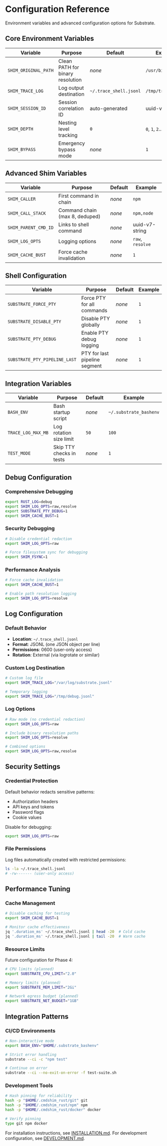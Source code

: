 # Configuration Reference

Environment variables and advanced configuration options for Substrate.

## Core Environment Variables

| Variable | Purpose | Default | Example |
|----------|---------|---------|---------|
| `SHIM_ORIGINAL_PATH` | Clean PATH for binary resolution | *none* | `/usr/bin:/bin` |
| `SHIM_TRACE_LOG` | Log output destination | `~/.trace_shell.jsonl` | `/tmp/trace.jsonl` |
| `SHIM_SESSION_ID` | Session correlation ID | auto-generated | uuid-v7-string |
| `SHIM_DEPTH` | Nesting level tracking | `0` | `0`, `1`, `2`... |
| `SHIM_BYPASS` | Emergency bypass mode | *none* | `1` |

## Advanced Shim Variables

| Variable | Purpose | Default | Example |
|----------|---------|---------|---------|
| `SHIM_CALLER` | First command in chain | *none* | `npm` |
| `SHIM_CALL_STACK` | Command chain (max 8, deduped) | *none* | `npm,node` |
| `SHIM_PARENT_CMD_ID` | Links to shell command | *none* | uuid-v7-string |
| `SHIM_LOG_OPTS` | Logging options | *none* | `raw`, `resolve` |
| `SHIM_CACHE_BUST` | Force cache invalidation | *none* | `1` |

## Shell Configuration

| Variable | Purpose | Default | Example |
|----------|---------|---------|---------|
| `SUBSTRATE_FORCE_PTY` | Force PTY for all commands | *none* | `1` |
| `SUBSTRATE_DISABLE_PTY` | Disable PTY globally | *none* | `1` |
| `SUBSTRATE_PTY_DEBUG` | Enable PTY debug logging | *none* | `1` |
| `SUBSTRATE_PTY_PIPELINE_LAST` | PTY for last pipeline segment | *none* | `1` |

## Integration Variables

| Variable | Purpose | Default | Example |
|----------|---------|---------|---------|
| `BASH_ENV` | Bash startup script | *none* | `~/.substrate_bashenv` |
| `TRACE_LOG_MAX_MB` | Log rotation size limit | `50` | `100` |
| `TEST_MODE` | Skip TTY checks in tests | *none* | `1` |

## Debug Configuration

### Comprehensive Debugging

```bash
export RUST_LOG=debug
export SHIM_LOG_OPTS=raw,resolve
export SUBSTRATE_PTY_DEBUG=1
export SHIM_CACHE_BUST=1
```

### Security Debugging

```bash
# Disable credential redaction
export SHIM_LOG_OPTS=raw

# Force filesystem sync for debugging
export SHIM_FSYNC=1
```

### Performance Analysis

```bash
# Force cache invalidation
export SHIM_CACHE_BUST=1

# Enable path resolution logging
export SHIM_LOG_OPTS=resolve
```

## Log Configuration

### Default Behavior

- **Location**: `~/.trace_shell.jsonl`
- **Format**: JSONL (one JSON object per line)
- **Permissions**: 0600 (user-only access)
- **Rotation**: External (via logrotate or similar)

### Custom Log Destination

```bash
# Custom log file
export SHIM_TRACE_LOG="/var/log/substrate.jsonl"

# Temporary logging
export SHIM_TRACE_LOG="/tmp/debug.jsonl"
```

### Log Options

```bash
# Raw mode (no credential redaction)
export SHIM_LOG_OPTS=raw

# Include binary resolution paths
export SHIM_LOG_OPTS=resolve

# Combined options
export SHIM_LOG_OPTS=raw,resolve
```

## Security Settings

### Credential Protection

Default behavior redacts sensitive patterns:
- Authorization headers
- API keys and tokens
- Password flags
- Cookie values

Disable for debugging:
```bash
export SHIM_LOG_OPTS=raw
```

### File Permissions

Log files automatically created with restricted permissions:
```bash
ls -la ~/.trace_shell.jsonl
# -rw------- (user-only access)
```

## Performance Tuning

### Cache Management

```bash
# Disable caching for testing
export SHIM_CACHE_BUST=1

# Monitor cache effectiveness
jq '.duration_ms' ~/.trace_shell.jsonl | head -20  # Cold cache
jq '.duration_ms' ~/.trace_shell.jsonl | tail -20  # Warm cache
```

### Resource Limits

Future configuration for Phase 4:
```bash
# CPU limits (planned)
export SUBSTRATE_CPU_LIMIT="2.0"

# Memory limits (planned)  
export SUBSTRATE_MEM_LIMIT="2Gi"

# Network egress budget (planned)
export SUBSTRATE_NET_BUDGET="1GB"
```

## Integration Patterns

### CI/CD Environments

```bash
# Non-interactive mode
export BASH_ENV="$HOME/.substrate_bashenv"

# Strict error handling
substrate --ci -c "npm test"

# Continue on error
substrate --ci --no-exit-on-error -f test-suite.sh
```

### Development Tools

```bash
# Hash pinning for reliability
hash -p "$HOME/.cmdshim_rust/git" git
hash -p "$HOME/.cmdshim_rust/npm" npm
hash -p "$HOME/.cmdshim_rust/docker" docker

# Verify pinning
type git npm docker
```

For installation instructions, see [INSTALLATION.md](INSTALLATION.md).
For development configuration, see [DEVELOPMENT.md](DEVELOPMENT.md).